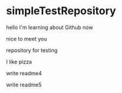 # simpleTestRepository

hello I'm learning about Github now

nice to meet you


repository for testing


I like pizza


write readme4


write readme5
